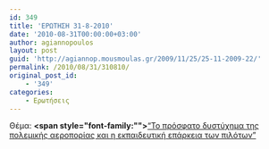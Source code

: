 ```yaml
---
id: 349
title: 'ΕΡΩΤΗΣΗ 31-8-2010'
date: '2010-08-31T00:00:00+03:00'
author: agiannopoulos
layout: post
guid: 'http://agiannop.mousmoulas.gr/2009/11/25/25-11-2009-22/'
permalink: /2010/08/31/310810/
original_post_id:
    - '349'
categories:
    - Ερωτήσεις
---
```


Θέμα: **<span style="font-family:""></span>**[“Το πρόσφατο δυστύχημα της πολεμικής αεροπορίας και η εκπαιδευτική επάρκεια των πιλότων” ](http://localhost:8000/wp-content/uploads/2009/11/310810_aeroporia.pdf)